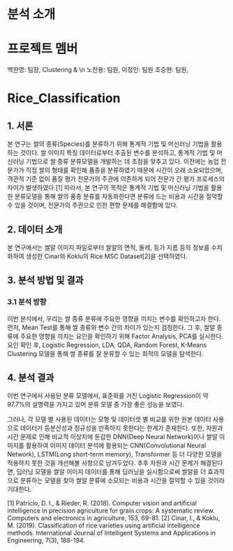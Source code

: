 # 분석 소개


# 프로젝트 멤버
백한영: 팀장, Clustering &  \n
노찬용: 팀원, 
이정인: 팀원
조승현: 팀원, 

# Rice_Classification

## 1. 서론
본 연구는 쌀의 종류(Species)를 분류하기 위해 통계적 기법 및 머신러닝 기법을 활용하는 것이다. 쌀 이미지 특징 데이터로부터 추출된 변수를 분석하고, 통계적 기법 및 머신러닝 기법으로 쌀 종류 분류모델을 개발하는 데 초점을 맞추고 있다. 이전에는 농업 전문가가 직접 쌀의 형태를 확인해 품종을 분류하였기 때문에 시간이 오래 소요되었으며, 객관적 기준 없이 품질 평가 전문가의 주관에 의존하게 되어 전문가 간 평가 프로세스의 차이가 발생하였다.[1] 따라서, 본 연구의 목적은 통계적 기법 및 머신러닝 기법을 활용한 분류모델을 통해 쌀의 품종 분류를 자동화한다면 분류에 드는 비용과 시간을 절약할 수 있을 것이며, 전문가의 주관으로 인한 편향 문제를 해결함에 있다.

## 2. 데이터 소개
본 연구에서는 쌀알 이미지 파일로부터 쌀알의 면적, 둘레, 등가 지름 등의 정보를 수치화하여 생성한 Cinar와 Koklu의 Rice MSC Dataset[2]을 선택하였다. 

## 3. 분석 방법 및 결과
### 3.1 분석 방향
이번 분석에서, 우리는 쌀 종류 분류에 주요한 영향을 끼치는 변수를 확인하고자 한다. 먼저, Mean Test를 통해 쌀 종류와 변수 간의 차이가 있는지 검정한다. 그 후, 쌀알 종류에 주요한 영향을 끼치는 요인을 확인하기 위해 Factor Analysis, PCA를 실시한다. 요인 확인 후, Logistic Regression, LDA, QDA, Random Forest, K-Means Clustering 모델을 통해 쌀 종류를 잘 분류할 수 있는 최적의 모델을 탐색한다. 


## 4. 분석 결과
이번 연구에서 사용된 분류 모델에서, 표준화를 거친 Logistic Regression이 약 97.7%의 설명력을 가지고 있어 분류 모델 중 가장 좋은 성능을 보였다. 

그러나, 각 모델 별 사용된 데이터는 모형 및 데이터셋 별 비교를 위한 원본 데이터 사용으로 데이터가 등분산성과 정규성을 만족하지 못한다는 한계가 존재한다. 또한, 자원과 시간 문제로 인해 비교적 이상치에 둔감한 DNN(Deep Neural Network)이나 쌀알 이미지를 활용하여 이미지 데이터 분석에 활용되는 CNN(Convolutional Neural Network), LSTM(Long short-term memory), Transformer 등 더 다양한 모델을 적용하지 못한 것을 개선해볼 사항으로 남겨두었다. 추후 자원과 시간 문제가 해결된다면, 딥러닝 모델을 쌀알 이미지 데이터를 통해 딥러닝을 실시함으로써 쌀알을 더 효과적으로 분류하는 모델을 찾아 쌀알 분류에 소모되는 비용과 시간을 절약할 수 있을 것이라 기대한다.


[1] Patrício, D. I., & Rieder, R. (2018). Computer vision and artificial intelligence in precision agriculture for grain crops: A systematic review. Computers and electronics in agriculture, 153, 69-81.
[2] Cinar, I., & Koklu, M. (2019). Classification of rice varieties using artificial intelligence methods. International Journal of Intelligent Systems and Applications in Engineering, 7(3), 188-194.
